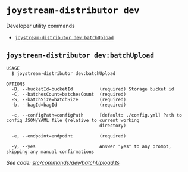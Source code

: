 `joystream-distributor dev`
===========================

Developer utility commands

* [`joystream-distributor dev:batchUpload`](#joystream-distributor-devbatchupload)

## `joystream-distributor dev:batchUpload`

```
USAGE
  $ joystream-distributor dev:batchUpload

OPTIONS
  -B, --bucketId=bucketId          (required) Storage bucket id
  -C, --batchesCount=batchesCount  (required)
  -S, --batchSize=batchSize        (required)
  -b, --bagId=bagId                (required)

  -c, --configPath=configPath      [default: ./config.yml] Path to config JSON/YAML file (relative to current working
                                   directory)

  -e, --endpoint=endpoint          (required)

  -y, --yes                        Answer "yes" to any prompt, skipping any manual confirmations
```

_See code: [src/commands/dev/batchUpload.ts](https://github.com/Joystream/joystream/blob/v0.1.0/src/commands/dev/batchUpload.ts)_
